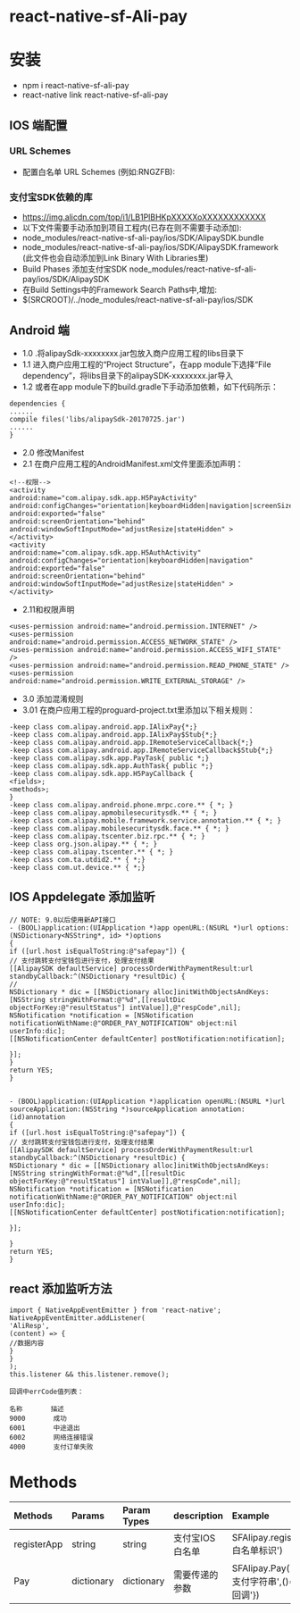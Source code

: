 # react-native-sf-Ali-pay
# 安装
* npm  i react-native-sf-ali-pay
* react-native link react-native-sf-ali-pay
## IOS 端配置
### URL Schemes
* 配置白名单 URL Schemes (例如:RNGZFB):
### 支付宝SDK依赖的库
* https://img.alicdn.com/top/i1/LB1PlBHKpXXXXXoXXXXXXXXXXXX
* 以下文件需要手动添加到项目工程内(已存在则不需要手动添加):
* node_modules/react-native-sf-ali-pay/ios/SDK/AlipaySDK.bundle
* node_modules/react-native-sf-ali-pay/ios/SDK/AlipaySDK.framework (此文件也会自动添加到Link Binary With Libraries里)
* Build Phases 添加支付宝SDK node_modules/react-native-sf-ali-pay/ios/SDK/AlipaySDK
* 在Build Settings中的Framework Search Paths中,增加:
* $(SRCROOT)/../node_modules/react-native-sf-ali-pay/ios/SDK
## Android 端
* 1.0 .将alipaySdk-xxxxxxxx.jar包放入商户应用工程的libs目录下
* 1.1 进入商户应用工程的“Project Structure”，在app module下选择“File dependency”，将libs目录下的alipaySDK-xxxxxxxx.jar导入
* 1.2 或者在app module下的build.gradle下手动添加依赖，如下代码所示：
```
dependencies {
......
compile files('libs/alipaySdk-20170725.jar')
......
}
```
* 2.0 修改Manifest
* 2.1 在商户应用工程的AndroidManifest.xml文件里面添加声明：
```
<!--权限-->
<activity
android:name="com.alipay.sdk.app.H5PayActivity"
android:configChanges="orientation|keyboardHidden|navigation|screenSize"
android:exported="false"
android:screenOrientation="behind"
android:windowSoftInputMode="adjustResize|stateHidden" >
</activity>
<activity
android:name="com.alipay.sdk.app.H5AuthActivity"
android:configChanges="orientation|keyboardHidden|navigation"
android:exported="false"
android:screenOrientation="behind"
android:windowSoftInputMode="adjustResize|stateHidden" >
</activity>
```
* 2.11和权限声明
```
<uses-permission android:name="android.permission.INTERNET" />
<uses-permission android:name="android.permission.ACCESS_NETWORK_STATE" />
<uses-permission android:name="android.permission.ACCESS_WIFI_STATE" />
<uses-permission android:name="android.permission.READ_PHONE_STATE" />
<uses-permission android:name="android.permission.WRITE_EXTERNAL_STORAGE" />
```
* 3.0 添加混淆规则
* 3.01 在商户应用工程的proguard-project.txt里添加以下相关规则：
```
-keep class com.alipay.android.app.IAlixPay{*;}
-keep class com.alipay.android.app.IAlixPay$Stub{*;}
-keep class com.alipay.android.app.IRemoteServiceCallback{*;}
-keep class com.alipay.android.app.IRemoteServiceCallback$Stub{*;}
-keep class com.alipay.sdk.app.PayTask{ public *;}
-keep class com.alipay.sdk.app.AuthTask{ public *;}
-keep class com.alipay.sdk.app.H5PayCallback {
<fields>;
<methods>;
}
-keep class com.alipay.android.phone.mrpc.core.** { *; }
-keep class com.alipay.apmobilesecuritysdk.** { *; }
-keep class com.alipay.mobile.framework.service.annotation.** { *; }
-keep class com.alipay.mobilesecuritysdk.face.** { *; }
-keep class com.alipay.tscenter.biz.rpc.** { *; }
-keep class org.json.alipay.** { *; }
-keep class com.alipay.tscenter.** { *; }
-keep class com.ta.utdid2.** { *;}
-keep class com.ut.device.** { *;}
```
 ## IOS Appdelegate 添加监听
 ```
 // NOTE: 9.0以后使用新API接口
 - (BOOL)application:(UIApplication *)app openURL:(NSURL *)url options:(NSDictionary<NSString*, id> *)options
 {
 if ([url.host isEqualToString:@"safepay"]) {
 // 支付跳转支付宝钱包进行支付，处理支付结果
 [[AlipaySDK defaultService] processOrderWithPaymentResult:url standbyCallback:^(NSDictionary *resultDic) {
 //
 NSDictionary * dic = [[NSDictionary alloc]initWithObjectsAndKeys:[NSString stringWithFormat:@"%d",[[resultDic objectForKey:@"resultStatus"] intValue]],@"respCode",nil];
 NSNotification *notification = [NSNotification notificationWithName:@"ORDER_PAY_NOTIFICATION" object:nil userInfo:dic];
 [[NSNotificationCenter defaultCenter] postNotification:notification];
 
 }];
 }
 return YES;
 }
 
 
 - (BOOL)application:(UIApplication *)application openURL:(NSURL *)url sourceApplication:(NSString *)sourceApplication annotation:(id)annotation
 {
 if ([url.host isEqualToString:@"safepay"]) {
 // 支付跳转支付宝钱包进行支付，处理支付结果
 [[AlipaySDK defaultService] processOrderWithPaymentResult:url standbyCallback:^(NSDictionary *resultDic) {
 NSDictionary * dic = [[NSDictionary alloc]initWithObjectsAndKeys:[NSString stringWithFormat:@"%d",[[resultDic objectForKey:@"resultStatus"] intValue]],@"respCode",nil];
 NSNotification *notification = [NSNotification notificationWithName:@"ORDER_PAY_NOTIFICATION" object:nil userInfo:dic];
 [[NSNotificationCenter defaultCenter] postNotification:notification];
 
 }];
 
 }
 return YES;
 }
 
 ```
  ## react 添加监听方法
  ```
  import { NativeAppEventEmitter } from 'react-native';
  NativeAppEventEmitter.addListener(
  'AliResp',
  (content) => {
  //数据内容
  }
  }
  );
  this.listener && this.listener.remove();
  
  回调中errCode值列表：
  
  名称       描述
 9000       成功
 6001       中途退出
 6002       网络连接错误
 4000       支付订单失败
  
 ```
# Methods
|  Methods  |  Params  |  Param Types  |   description  |  Example  |
|:-----|:-----|:-----|:-----|:-----|
|registerApp|string|string|支付宝IOS白名单|SFAlipay.registerApp('IOS白名单标识')|
|Pay|dictionary|dictionary|需要传递的参数|SFAlipay.Pay('服务端获取支付字符串',()=>{'支付成功回调'})|
